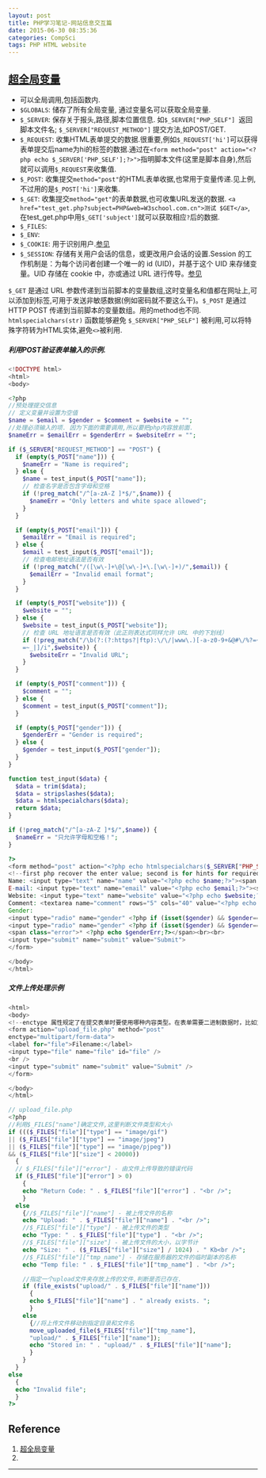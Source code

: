 ```yaml
---
layout: post
title: PHP学习笔记-网站信息交互篇
date: 2015-06-30 08:35:36
categories: CompSci
tags: PHP HTML website
---
```


## [超全局变量](http://www.w3school.com.cn/php/php_superglobals.asp)

- 可以全局调用,包括函数内.
- `$GLOBALS`: 储存了所有全局变量, 通过变量名可以获取全局变量.
- `$_SERVER`: 保存关于报头,路径,脚本位置信息. 如`$_SERVER["PHP_SELF"] `返回脚本文件名;  `$_SERVER["REQUEST_METHOD"]` 提交方法,如POST/GET.
- `$_REQUEST`: 收集HTML表单提交的数据.很重要,例如`$_REQUEST['hi']`可以获得表单提交后name为hi的标签的数据.通过在`<form method="post" action="<?php echo $_SERVER['PHP_SELF'];?>">`指明脚本文件(这里是脚本自身),然后就可以调用`$_REQUEST`来收集值.
- `$_POST`: 收集提交`method="post"`的HTML表单收据,也常用于变量传递.见上例,不过用的是`$_POST['hi']`来收集.
- `$_GET`: 收集提交`method="get"`的表单数据,也可收集URL发送的数据. `<a href="test_get.php?subject=PHP&web=W3school.com.cn">测试 $GET</a>`, 在test_get.php中用`$_GET['subject']`就可以获取相应`?`后的数据.
- `$_FILES`:
- `$_ENV`: 
- `$_COOKIE`: 用于识别用户.[参见](http://www.w3school.com.cn/php/php_cookies.asp)
- `$_SESSION`: 存储有关用户会话的信息，或更改用户会话的设置.Session 的工作机制是：为每个访问者创建一个唯一的 id (UID)，并基于这个 UID 来存储变量。UID 存储在 cookie 中，亦或通过 URL 进行传导。[参见](http://www.w3school.com.cn/php/php_sessions.asp)

`$_GET` 是通过 URL 参数传递到当前脚本的变量数组,这时变量名和值都在网址上,可以添加到标签,可用于发送非敏感数据(例如密码就不要这么干)。`$_POST` 是通过 HTTP POST 传递到当前脚本的变量数组。用的method也不同.  
`htmlspecialchars(str)` 函数能够避免 `$_SERVER["PHP_SELF"]` 被利用,可以将特殊字符转为HTML实体,避免`<>`被利用.  

##### 利用POST验证表单输入的示例.
~~~ php
<!DOCTYPE html>
<html>
<body>

<?php
//预处理提交信息
// 定义变量并设置为空值
$name = $email = $gender = $comment = $website = "";
//处理必须输入的项. 因为下面的需要调用,所以要把php内容放前面.
$nameErr = $emailErr = $genderErr = $websiteErr = "";

if ($_SERVER["REQUEST_METHOD"] == "POST") {
  if (empty($_POST["name"])) {
    $nameErr = "Name is required";
  } else {
    $name = test_input($_POST["name"]);
    // 检查名字是否包含字母和空格
    if (!preg_match("/^[a-zA-Z ]*$/",$name)) {
      $nameErr = "Only letters and white space allowed"; 
    }
  }

  if (empty($_POST["email"])) {
    $emailErr = "Email is required";
  } else {
    $email = test_input($_POST["email"]);
    // 检查电邮地址语法是否有效
    if (!preg_match("/([\w\-]+\@[\w\-]+\.[\w\-]+)/",$email)) {
      $emailErr = "Invalid email format"; 
    }
  }

  if (empty($_POST["website"])) {
    $website = "";
  } else {
    $website = test_input($_POST["website"]);
    // 检查 URL 地址语言是否有效（此正则表达式同样允许 URL 中的下划线）
    if (!preg_match("/\b(?:(?:https?|ftp):\/\/|www\.)[-a-z0-9+&@#\/%?=~_|!:,.;]*[-a-z0-9+&@#\/%
    =~_|]/i",$website)) {
      $websiteErr = "Invalid URL"; 
    }
  }

  if (empty($_POST["comment"])) {
    $comment = "";
  } else {
    $comment = test_input($_POST["comment"]);
  }

  if (empty($_POST["gender"])) {
    $genderErr = "Gender is required";
  } else {
    $gender = test_input($_POST["gender"]);
  }
}

function test_input($data) {
  $data = trim($data);
  $data = stripslashes($data);
  $data = htmlspecialchars($data);
  return $data;
}

if (!preg_match("/^[a-zA-Z ]*$/",$name)) {
  $nameErr = "只允许字母和空格！"; 
}

?>
<form method="post" action="<?php echo htmlspecialchars($_SERVER["PHP_SELF"]);?>">
<!--first php recover the enter value; second is for hints for required item-->
Name: <input type="text" name="name" value="<?php echo $name;?>"><span class="error">* <?php echo $nameErr;?></span><br><br>
E-mail: <input type="text" name="email" value="<?php echo $email;?>"><span class="error">* <?php echo $emailErr;?></span><br><br>
Website: <input type="text" name="website" value="<?php echo $website;?>"><span class="error"><?php echo $websiteErr;?></span><br><br>
Comment: <textarea name="comment" rows="5" cols="40" value="<?php echo $comment;?>"></textarea><br><br>
Gender:
<input type="radio" name="gender" <?php if (isset($gender) && $gender=="female") echo "checked";?> value="female">Female
<input type="radio" name="gender" <?php if (isset($gender) && $gender=="male") echo "checked";?> value="male">Male
<span class="error">* <?php echo $genderErr;?></span><br><br>
<input type="submit" name="submit" value="Submit"> 
</form>

</body>
</html>
~~~

##### 文件上传处理示例

~~~ php
<html>
<body>
<!--enctype 属性规定了在提交表单时要使用哪种内容类型。在表单需要二进制数据时，比如文件内容，请使用 "multipart/form-data"-->
<form action="upload_file.php" method="post"
enctype="multipart/form-data">
<label for="file">Filename:</label>
<input type="file" name="file" id="file" /> 
<br />
<input type="submit" name="submit" value="Submit" />
</form>

</body>
</html>

// upload_file.php
<?php
//利用$_FILES["name"]确定文件,这里判断文件类型和大小
if ((($_FILES["file"]["type"] == "image/gif")
|| ($_FILES["file"]["type"] == "image/jpeg")
|| ($_FILES["file"]["type"] == "image/pjpeg"))
&& ($_FILES["file"]["size"] < 20000))
  {
  // $_FILES["file"]["error"] - 由文件上传导致的错误代码
  if ($_FILES["file"]["error"] > 0)
    {
    echo "Return Code: " . $_FILES["file"]["error"] . "<br />";
    }
  else
    {//$_FILES["file"]["name"] - 被上传文件的名称
    echo "Upload: " . $_FILES["file"]["name"] . "<br />";
    //$_FILES["file"]["type"] - 被上传文件的类型
    echo "Type: " . $_FILES["file"]["type"] . "<br />";
    //$_FILES["file"]["size"] - 被上传文件的大小，以字节计
    echo "Size: " . ($_FILES["file"]["size"] / 1024) . " Kb<br />";
    //$_FILES["file"]["tmp_name"] - 存储在服务器的文件的临时副本的名称
    echo "Temp file: " . $_FILES["file"]["tmp_name"] . "<br />";

    //指定一个upload文件夹存放上传的文件,判断是否已存在.
    if (file_exists("upload/" . $_FILES["file"]["name"]))
      {
      echo $_FILES["file"]["name"] . " already exists. ";
      }
    else
      {//将上传文件移动到指定目录和文件名
      move_uploaded_file($_FILES["file"]["tmp_name"],
      "upload/" . $_FILES["file"]["name"]);
      echo "Stored in: " . "upload/" . $_FILES["file"]["name"];
      }
    }
  }
else
  {
  echo "Invalid file";
  }
?>
~~~

## Reference
1. [超全局变量](http://www.w3school.com.cn/php/php_superglobals.asp)
2. 

---
